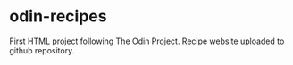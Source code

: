 # odin-recipes

First HTML project following The Odin Project. Recipe website uploaded to github repository. 